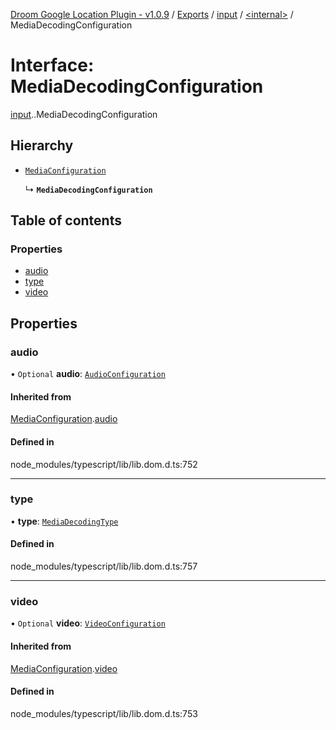 [Droom Google Location Plugin - v1.0.9](../README.md) / [Exports](../modules.md) / [input](../modules/input.md) / [<internal\>](../modules/input._internal_.md) / MediaDecodingConfiguration

# Interface: MediaDecodingConfiguration

[input](../modules/input.md).[<internal>](../modules/input._internal_.md).MediaDecodingConfiguration

## Hierarchy

- [`MediaConfiguration`](input._internal_.MediaConfiguration.md)

  ↳ **`MediaDecodingConfiguration`**

## Table of contents

### Properties

- [audio](input._internal_.MediaDecodingConfiguration.md#audio)
- [type](input._internal_.MediaDecodingConfiguration.md#type)
- [video](input._internal_.MediaDecodingConfiguration.md#video)

## Properties

### audio

• `Optional` **audio**: [`AudioConfiguration`](input._internal_.AudioConfiguration.md)

#### Inherited from

[MediaConfiguration](input._internal_.MediaConfiguration.md).[audio](input._internal_.MediaConfiguration.md#audio)

#### Defined in

node_modules/typescript/lib/lib.dom.d.ts:752

___

### type

• **type**: [`MediaDecodingType`](../modules/input._internal_.md#mediadecodingtype)

#### Defined in

node_modules/typescript/lib/lib.dom.d.ts:757

___

### video

• `Optional` **video**: [`VideoConfiguration`](input._internal_.VideoConfiguration.md)

#### Inherited from

[MediaConfiguration](input._internal_.MediaConfiguration.md).[video](input._internal_.MediaConfiguration.md#video)

#### Defined in

node_modules/typescript/lib/lib.dom.d.ts:753
